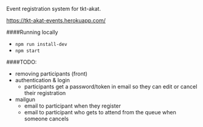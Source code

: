 Event registration system for tkt-akat.

https://tkt-akat-events.herokuapp.com/

####Running locally
- `npm run install-dev`
- `npm start`

####TODO:
- removing participants (front)
- authentication & login
    - participants get a password/token in email so they can edit or cancel their registration
- mailgun
    - email to participant when they register
    - email to participant who gets to attend from the queue when someone cancels
